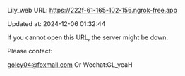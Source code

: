 Lily_web URL: https://222f-61-165-102-156.ngrok-free.app

Updated at: 2024-12-06 01:32:44

If you cannot open this URL, the server might be down.

Please contact: 

goley04@foxmail.com Or Wechat:GL_yeaH